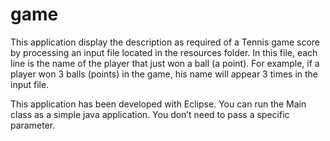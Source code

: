 # game

This application display the description as required of a Tennis game score by processing an input file located in the resources folder. In this file, each line is the name of the player that just won a ball (a point). For example, if a player won 3 balls (points) in the game, his name will appear 3 times in the input file.

This application has been developed with Eclipse.
You can run the Main class as a simple java application. You don’t need to pass a specific parameter.
